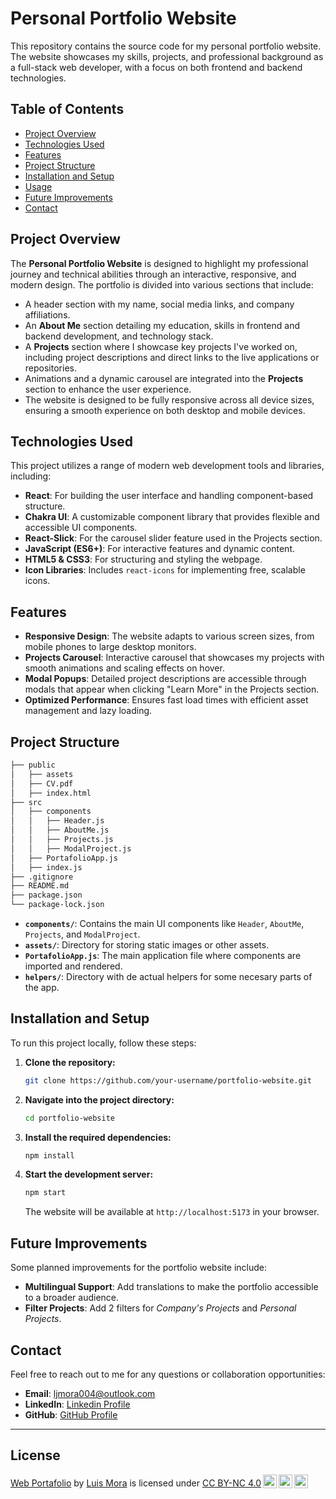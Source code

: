 # Personal Portfolio Website

This repository contains the source code for my personal portfolio website. The website showcases my skills, projects, and professional background as a full-stack web developer, with a focus on both frontend and backend technologies.

## Table of Contents

- [Project Overview](#project-overview)
- [Technologies Used](#technologies-used)
- [Features](#features)
- [Project Structure](#project-structure)
- [Installation and Setup](#installation-and-setup)
- [Usage](#usage)
- [Future Improvements](#future-improvements)
- [Contact](#contact)

## Project Overview

The **Personal Portfolio Website** is designed to highlight my professional journey and technical abilities through an interactive, responsive, and modern design. The portfolio is divided into various sections that include:

- A header section with my name, social media links, and company affiliations.
- An **About Me** section detailing my education, skills in frontend and backend development, and technology stack.
- A **Projects** section where I showcase key projects I've worked on, including project descriptions and direct links to the live applications or repositories.
- Animations and a dynamic carousel are integrated into the **Projects** section to enhance the user experience.
- The website is designed to be fully responsive across all device sizes, ensuring a smooth experience on both desktop and mobile devices.

## Technologies Used

This project utilizes a range of modern web development tools and libraries, including:

- **React**: For building the user interface and handling component-based structure.
- **Chakra UI**: A customizable component library that provides flexible and accessible UI components.
- **React-Slick**: For the carousel slider feature used in the Projects section.
- **JavaScript (ES6+)**: For interactive features and dynamic content.
- **HTML5 & CSS3**: For structuring and styling the webpage.
- **Icon Libraries**: Includes `react-icons` for implementing free, scalable icons.

## Features

- **Responsive Design**: The website adapts to various screen sizes, from mobile phones to large desktop monitors.
- **Projects Carousel**: Interactive carousel that showcases my projects with smooth animations and scaling effects on hover.
- **Modal Popups**: Detailed project descriptions are accessible through modals that appear when clicking "Learn More" in the Projects section.
- **Optimized Performance**: Ensures fast load times with efficient asset management and lazy loading.

## Project Structure

```bash
├── public
│   ├── assets
│   ├── CV.pdf
│   ├── index.html
├── src
│   ├── components
│   │   ├── Header.js
│   │   ├── AboutMe.js
│   │   ├── Projects.js
│   │   ├── ModalProject.js
│   ├── PortafolioApp.js
│   ├── index.js
├── .gitignore
├── README.md
├── package.json
└── package-lock.json
```

- **`components/`**: Contains the main UI components like `Header`, `AboutMe`, `Projects`, and `ModalProject`.
- **`assets/`**: Directory for storing static images or other assets.
- **`PortafolioApp.js`**: The main application file where components are imported and rendered.
- **`helpers/`**: Directory with de actual helpers for some necesary parts of the app.

## Installation and Setup

To run this project locally, follow these steps:

1. **Clone the repository:**

   ```bash
   git clone https://github.com/your-username/portfolio-website.git
   ```

2. **Navigate into the project directory:**

   ```bash
   cd portfolio-website
   ```

3. **Install the required dependencies:**

   ```bash
   npm install
   ```

4. **Start the development server:**

   ```bash
   npm start
   ```

   The website will be available at `http://localhost:5173` in your browser.


## Future Improvements

Some planned improvements for the portfolio website include:

- **Multilingual Support**: Add translations to make the portfolio accessible to a broader audience.
- **Filter Projects**: Add 2 filters for *Company's Projects* and *Personal Projects*.

## Contact

Feel free to reach out to me for any questions or collaboration opportunities:

- **Email**: ljmora004@outlook.com
- **LinkedIn**: [Linkedin Profile](https://www.linkedin.com/in/luis-javier-mora-aguilar-3391662a7/details/certifications/)
- **GitHub**: [GitHub Profile](https://github.com/ljmor)

---

## License
<p xmlns:cc="http://creativecommons.org/ns#" xmlns:dct="http://purl.org/dc/terms/"><a property="dct:title" rel="cc:attributionURL" href="https://github.com/ljmor/luis-mora-dev">Web Portafolio</a> by <a rel="cc:attributionURL dct:creator" property="cc:attributionName" href="https://github.com/ljmor">Luis Mora</a> is licensed under <a href="https://creativecommons.org/licenses/by-nc/4.0/?ref=chooser-v1" target="_blank" rel="license noopener noreferrer" style="display:inline-block;">CC BY-NC 4.0<img style="height:22px!important;margin-left:3px;vertical-align:text-bottom;" src="https://mirrors.creativecommons.org/presskit/icons/cc.svg?ref=chooser-v1" alt=""><img style="height:22px!important;margin-left:3px;vertical-align:text-bottom;" src="https://mirrors.creativecommons.org/presskit/icons/by.svg?ref=chooser-v1" alt=""><img style="height:22px!important;margin-left:3px;vertical-align:text-bottom;" src="https://mirrors.creativecommons.org/presskit/icons/nc.svg?ref=chooser-v1" alt=""></a></p>